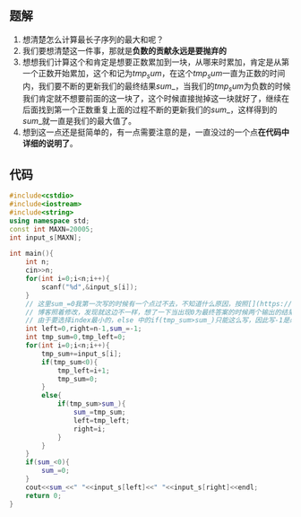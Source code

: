 ## 题解
1. 想清楚怎么计算最长子序列的最大和呢？
2. 我们要想清楚这一件事，那就是**负数的贡献永远是要抛弃的**
3. 想想我们计算这个和肯定是想要正数累加到一块，从哪来时累加，肯定是从第一个正数开始累加，这个和记为$tmp_sum$，在这个$tmp_sum$一直为正数的时间内，我们要不断的更新我们的最终结果$sum\_$，当我们的$tmp_sum$为负数的时候我们肯定就不想要前面的这一块了，这个时候直接抛掉这一块就好了，继续在后面找到第一个正数重复上面的过程不断的更新我们的$sum\_$，这样得到的$sum\_$就一直是我们的最大值了。
4. 想到这一点还是挺简单的，有一点需要注意的是，一直没过的一个点**在代码中详细的说明了**。
## 代码
```c++
#include<cstdio>
#include<iostream>
#include<string>
using namespace std;
const int MAXN=20005;
int input_s[MAXN];

int main(){
    int n;
    cin>>n;
    for(int i=0;i<n;i++){
        scanf("%d",&input_s[i]);
    }
    // 这里sum_=0我第一次写的时候有一个点过不去，不知道什么原因，按照[](https://liuchuo.blog.csdn.net/article/details/52144554?utm_medium=distribute.pc_relevant.none-task-blog-BlogCommendFromMachineLearnPai2-2.control&depth_1-utm_source=distribute.pc_relevant.none-task-blog-BlogCommendFromMachineLearnPai2-2.control)的
    // 博客照着修改，发现就这边不一样，想了一下当出现0为最终答案的时候两个输出的结果是不一样的
    // 由于要选择index最小的，else 中的if(tmp_sum>sum_)只能这么写，因此写-1是必要的
    int left=0,right=n-1,sum_=-1;
    int tmp_sum=0,tmp_left=0;
    for(int i=0;i<n;i++){
        tmp_sum+=input_s[i];
        if(tmp_sum<0){
            tmp_left=i+1;
            tmp_sum=0;
        }
        else{
            if(tmp_sum>sum_){
                sum_=tmp_sum;
                left=tmp_left;
                right=i;
            }
        }
    }
    if(sum_<0){
        sum_=0;
    }
    cout<<sum_<<" "<<input_s[left]<<" "<<input_s[right]<<endl;
    return 0;
}

```